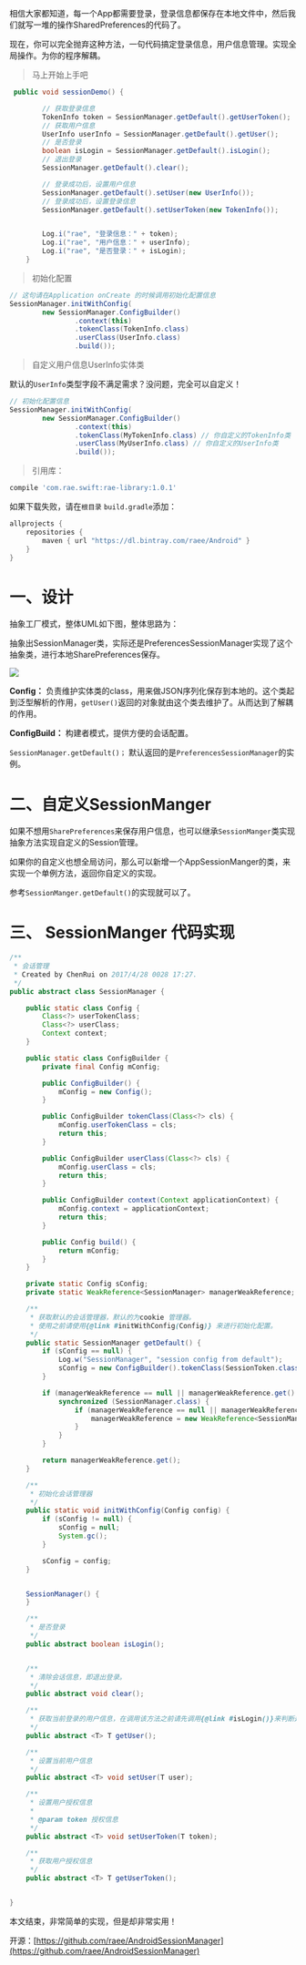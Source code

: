 相信大家都知道，每一个App都需要登录，登录信息都保存在本地文件中，然后我们就写一堆的操作SharedPreferences的代码了。

现在，你可以完全抛弃这种方法，一句代码搞定登录信息，用户信息管理。实现全局操作。为你的程序解耦。

> 马上开始上手吧

```java
 public void sessionDemo() {

        // 获取登录信息
        TokenInfo token = SessionManager.getDefault().getUserToken();
        // 获取用户信息
        UserInfo userInfo = SessionManager.getDefault().getUser();
        // 是否登录
        boolean isLogin = SessionManager.getDefault().isLogin();
        // 退出登录
        SessionManager.getDefault().clear();

        // 登录成功后，设置用户信息
        SessionManager.getDefault().setUser(new UserInfo());
        // 登录成功后，设置登录信息
        SessionManager.getDefault().setUserToken(new TokenInfo());


        Log.i("rae", "登录信息：" + token);
        Log.i("rae", "用户信息：" + userInfo);
        Log.i("rae", "是否登录：" + isLogin);
    }
```

> 初始化配置

```java
// 这句请在Application onCreate 的时候调用初始化配置信息
SessionManager.initWithConfig(
        new SessionManager.ConfigBuilder()
                .context(this)
                .tokenClass(TokenInfo.class)
                .userClass(UserInfo.class)
                .build());
```


> 自定义用户信息UserInfo实体类

默认的`UserInfo`类型字段不满足需求？没问题，完全可以自定义！

```java
// 初始化配置信息
SessionManager.initWithConfig(
        new SessionManager.ConfigBuilder()
                .context(this)
                .tokenClass(MyTokenInfo.class) // 你自定义的TokenInfo类
                .userClass(MyUserInfo.class) // 你自定义的UserInfo类
                .build());
```

> 引用库：
```groovy
compile 'com.rae.swift:rae-library:1.0.1'
```
如果下载失败，请在`根目录` `build.gradle`添加：
```groovy
allprojects {
    repositories {
        maven { url "https://dl.bintray.com/raee/Android" }
    }
}
```


# 一、设计

抽象工厂模式，整体UML如下图，整体思路为：

抽象出SessionManager类，实际还是PreferencesSessionManager实现了这个抽象类，进行本地SharePreferences保存。

![](https://user-gold-cdn.xitu.io/2019/4/29/16a672ceaf372787?w=715&h=517&f=png&s=11744)

**Config：** 负责维护实体类的class，用来做JSON序列化保存到本地的。这个类起到泛型解析的作用，`getUser()`返回的对象就由这个类去维护了。从而达到了解耦的作用。

**ConfigBuild：** 构建者模式，提供方便的会话配置。

`SessionManager.getDefault()；` 默认返回的是`PreferencesSessionManager`的实例。

# 二、自定义SessionManger

如果不想用`SharePreferences`来保存用户信息，也可以继承`SessionManger`类实现抽象方法实现自定义的Session管理。

如果你的自定义也想全局访问，那么可以新增一个AppSessionManger的类，来实现一个单例方法，返回你自定义的实现。

参考`SessionManger.getDefault()`的实现就可以了。

# 三、 SessionManger 代码实现

```java
/**
 * 会话管理
 * Created by ChenRui on 2017/4/28 0028 17:27.
 */
public abstract class SessionManager {

    public static class Config {
        Class<?> userTokenClass;
        Class<?> userClass;
        Context context;
    }

    public static class ConfigBuilder {
        private final Config mConfig;

        public ConfigBuilder() {
            mConfig = new Config();
        }

        public ConfigBuilder tokenClass(Class<?> cls) {
            mConfig.userTokenClass = cls;
            return this;
        }

        public ConfigBuilder userClass(Class<?> cls) {
            mConfig.userClass = cls;
            return this;
        }

        public ConfigBuilder context(Context applicationContext) {
            mConfig.context = applicationContext;
            return this;
        }

        public Config build() {
            return mConfig;
        }
    }

    private static Config sConfig;
    private static WeakReference<SessionManager> managerWeakReference;

    /**
     * 获取默认的会话管理器，默认的为cookie 管理器。
     * 使用之前请使用{@link #initWithConfig(Config)} 来进行初始化配置。
     */
    public static SessionManager getDefault() {
        if (sConfig == null) {
            Log.w("SessionManager", "session config from default");
            sConfig = new ConfigBuilder().tokenClass(SessionToken.class).userClass(SessionUserInfo.class).build();
        }

        if (managerWeakReference == null || managerWeakReference.get() == null) {
            synchronized (SessionManager.class) {
                if (managerWeakReference == null || managerWeakReference.get() == null) {
                    managerWeakReference = new WeakReference<SessionManager>(new PreferencesSessionManager(sConfig));
                }
            }
        }

        return managerWeakReference.get();
    }

    /**
     * 初始化会话管理器
     */
    public static void initWithConfig(Config config) {
        if (sConfig != null) {
            sConfig = null;
            System.gc();
        }

        sConfig = config;
    }


    SessionManager() {
    }

    /**
     * 是否登录
     */
    public abstract boolean isLogin();


    /**
     * 清除会话信息，即退出登录。
     */
    public abstract void clear();

    /**
     * 获取当前登录的用户信息，在调用该方法之前请先调用{@link #isLogin()}来判断是否登录
     */
    public abstract <T> T getUser();

    /**
     * 设置当前用户信息
     */
    public abstract <T> void setUser(T user);

    /**
     * 设置用户授权信息
     *
     * @param token 授权信息
     */
    public abstract <T> void setUserToken(T token);

    /**
     * 获取用户授权信息
     */
    public abstract <T> T getUserToken();


}
```

本文结束，非常简单的实现，但是却非常实用！

开源：[https://github.com/raee/AndroidSessionManager](https://github.com/raee/AndroidSessionManager)
